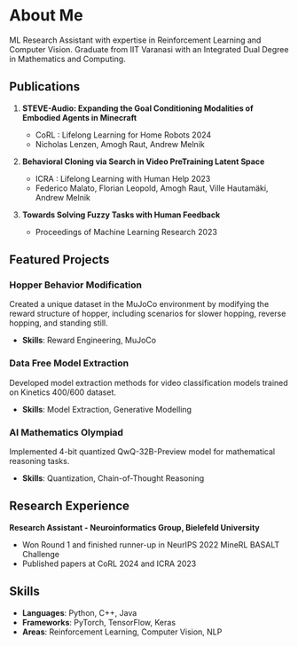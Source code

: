 # About Me

ML Research Assistant with expertise in Reinforcement Learning and Computer Vision. Graduate from IIT Varanasi with an Integrated Dual Degree in Mathematics and Computing.

## Publications

1. **STEVE-Audio: Expanding the Goal Conditioning Modalities of Embodied Agents in Minecraft**
   - CoRL : Lifelong Learning for Home Robots 2024
   - Nicholas Lenzen, Amogh Raut, Andrew Melnik

2. **Behavioral Cloning via Search in Video PreTraining Latent Space**
   - ICRA : Lifelong Learning with Human Help 2023
   - Federico Malato, Florian Leopold, Amogh Raut, Ville Hautamäki, Andrew Melnik

3. **Towards Solving Fuzzy Tasks with Human Feedback**
   - Proceedings of Machine Learning Research 2023

## Featured Projects

### Hopper Behavior Modification
Created a unique dataset in the MuJoCo environment by modifying the reward structure of hopper, including scenarios for slower hopping, reverse hopping, and standing still.
- **Skills**: Reward Engineering, MuJoCo

### Data Free Model Extraction
Developed model extraction methods for video classification models trained on Kinetics 400/600 dataset.
- **Skills**: Model Extraction, Generative Modelling

### AI Mathematics Olympiad
Implemented 4-bit quantized QwQ-32B-Preview model for mathematical reasoning tasks.
- **Skills**: Quantization, Chain-of-Thought Reasoning

## Research Experience

**Research Assistant - Neuroinformatics Group, Bielefeld University**
- Won Round 1 and finished runner-up in NeurIPS 2022 MineRL BASALT Challenge
- Published papers at CoRL 2024 and ICRA 2023

## Skills
- **Languages**: Python, C++, Java
- **Frameworks**: PyTorch, TensorFlow, Keras
- **Areas**: Reinforcement Learning, Computer Vision, NLP